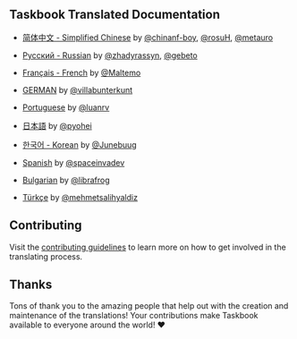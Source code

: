 ## Taskbook Translated Documentation

- [简体中文 - Simplified Chinese](https://github.com/klaussinani/taskbook/blob/master/docs/readme.ZH.md) by [@chinanf-boy](https://github.com/chinanf-boy), [@rosuH](https://github.com/rosuH), [@metauro](https://github.com/metauro)

- [Русский - Russian](https://github.com/klaussinani/taskbook/blob/master/docs/readme.RU.md) by [@zhadyrassyn](https://github.com/zhadyrassyn), [@gebeto](https://github.com/gebeto)

- [Français - French](https://github.com/klaussinani/taskbook/blob/master/docs/readme.FR.md) by [@Maltemo](https://github.com/Maltemo)

- [GERMAN](https://github.com/klauscfhq/taskbook/blob/master/docs/readme.GER.md) by [@villabunterkunt](https://github.com/villabunterkunt)

- [Portuguese](https://github.com/klauscfhq/taskbook/blob/master/docs/readme.PT-BR.md) by [@luanrv](https://github.com/luanrv)

- [日本語](https://github.com/klauscfhq/taskbook/blob/master/docs/readme.JP.md) by [@pyohei](https://github.com/pyohei)

- [한국어 - Korean](https://github.com/klauscfhq/taskbook/blob/master/docs/readme.KR.md) by [@Junebuug](https://github.com/Junebuug)

- [Spanish](https://github.com/klauscfhq/taskbook/blob/master/docs/readme.ES.md) by [@spaceinvadev](https://github.com/spaceinvadev)

- [Bulgarian](https://github.com/klaussinani/taskbook/blob/master/docs/readme.BG.md) by [@librafrog](https://github.com/librafrog)

- [Türkçe](https://github.com/klaussinani/taskbook/blob/master/docs/readme.TR.md) by [@mehmetsalihyaldiz](https://github.com/mehmetsalihyaldiz)

## Contributing

Visit the [contributing guidelines](https://github.com/klaussinani/taskbook/blob/master/contributing.md#translating-documentation) to learn more on how to get involved in the translating process.

## Thanks

Tons of thank you to the amazing people that help out with the creation and maintenance of the translations! Your contributions make Taskbook available to everyone around the world! ❤️
